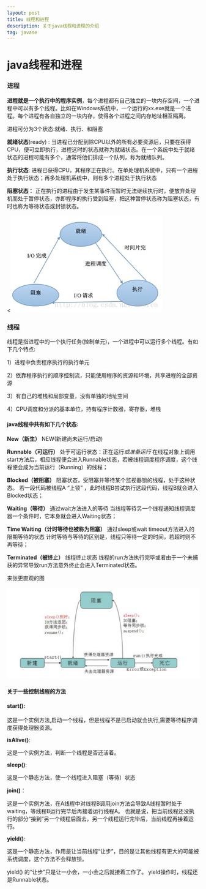 ```yaml
---
layout: post
title: 线程和进程
description: 关于java线程和进程的介绍
tag: javase
---
```


# java线程和进程

### 进程

**进程就是一个执行中的程序实例**，每个进程都有自己独立的一块内存空间，一个进程中可以有多个线程。比如在Windows系统中，一个运行的xx.exe就是一个进程。每个进程有各自独立的一块内存，使得各个进程之间内存地址相互隔离。

进程可分为3个状态:就绪、执行、和阻塞

**就绪状态**(ready) :  当进程已分配到除CPU以外的所有必要资源后，只要在获得CPU，便可立即执行，进程这时的状态就称为就绪状态。在一个系统中处于就绪状态的进程可能有多个，通常将他们排成一个队列，称为就绪队列。

**执行状态**: 进程已获得CPU，其程序正在执行。在单处理机系统中，只有一个进程处于执行状态；再多处理机系统中，则有多个进程处于执行状态

**阻塞状态**： 正在执行的进程由于发生某事件而暂时无法继续执行时，便放弃处理机而处于暂停状态，亦即程序的执行受到阻塞，把这种暂停状态称为阻塞状态，有时也称为等待状态或封锁状态。

<![](/images/线程1.png)

### 线程

线程是指进程中的一个执行任务(控制单元)，一个进程中可以运行多个线程。有如下几个特点:

1）进程中负责程序执行的执行单元

2）依靠程序执行的顺序控制流，只能使用程序的资源和环境，共享进程的全部资源

3）有自己的堆栈和局部变量，没有单独的地址空间

4）CPU调度和分派的基本单位，持有程序计数器，寄存器，堆栈

#### java线程中共有如下几个状态:

**New（新生）**
 NEW(新建尚未运行/启动)

**Runnable（可运行）**
 处于可运行状态：正在运行*或准备运行*
 在线程对象上调用start方法后，相应线程便会进入Runnable状态，若被线程调度程序调度，这个线程便会成为当前运行（Running）的线程；

**Blocked（被阻塞）**
 阻塞状态，受阻塞并等待某个监视器锁的线程，处于这种状态。
 若一段代码被线程A “上锁” ，此时线程B尝试执行这段代码，线程B就会进入Blocked状态；

**Waiting（等待）**
 通过wait方法进入的等待
 当线程等待另一个线程通知线程调度器一个条件时，它本身就会进入Waiting状态；

**Time Waiting（计时等待也被称为阻塞）**
 通过sleep或wait timeout方法进入的限期等待的状态
 计时等待与等待的区别是，线程只等待一定的时间，若超时则不再等待；

**Terminated（被终止）**
 线程终止状态
 线程的run方法执行完毕或者由于一个未捕获的异常导致run方法意外终止会进入Terminated状态。

来张更直观的图

![](/images/线程2.png)

#### 关于一些控制线程的方法

#### start():

这是一个实例方法,启动一个线程，但是线程不是已启动就会执行,需要等待程序调度获得处理器资源。

**isAlive()**:

这是一个实例方法，判断一个线程是否还活着。

**sleep()**:

这是一个静态方法，使一个线程进入阻塞（等待）状态

**join()**：

这是一个实例方法，在A线程中对线程B调用join方法会导致A线程暂时处于waiting，等线程B运行完毕后再接着运行线程A。
也就是说，把当前线程还没执行的部分“接到”另一个线程后面去，另一个线程运行完毕后，当前线程再接着运行。

**yield()**:

这是一个静态方法，作用是让当前线程“让步”，目的是让其他线程有更大的可能被系统调度，这个方法不会释放锁。

yield() 的“让步”只是让一小会，一小会之后就接着工作了。
 yield操作时，线程还是Runnable状态。

